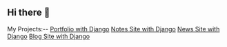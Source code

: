 ## Hi there 👋

My Projects:-- 
[Portfolio with Django](https://github.com/Jeman1997/New_Portfolio)
[Notes Site with Django](https://duckduckgo.com)
[News Site with Django](https://github.com/Jeman1997/News-App-Django-Final)
[Blog Site with Django](https://github.com/Jeman1997/BlogAppDjangoFinal)
